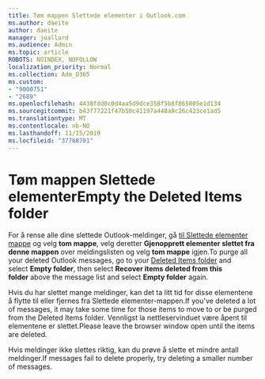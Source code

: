 ```yaml
---
title: Tøm mappen Slettede elementer i Outlook.com
ms.author: daeite
author: daeite
manager: joallard
ms.audience: Admin
ms.topic: article
ROBOTS: NOINDEX, NOFOLLOW
localization_priority: Normal
ms.collection: Adm_O365
ms.custom:
- "9000751"
- "2689"
ms.openlocfilehash: 4438fdd0c0d4aa5d9dce358f5b8f865005e1d134
ms.sourcegitcommit: b43f77221f47b50c41197a448a9c26c423ce1ad5
ms.translationtype: MT
ms.contentlocale: nb-NO
ms.lasthandoff: 11/15/2019
ms.locfileid: "37768701"
---
```

# <a name="empty-the-deleted-items-folder"></a><span data-ttu-id="20867-102">Tøm mappen Slettede elementer</span><span class="sxs-lookup"><span data-stu-id="20867-102">Empty the Deleted Items folder</span></span>

<span data-ttu-id="20867-103">For å rense alle dine slettede Outlook-meldinger, gå [til Slettede elementer mappe](https://outlook.live.com/mail/deleteditems) og velg **tom mappe**, velg deretter **Gjenopprett elementer slettet fra denne mappen** over meldingslisten og velg **tom mappe** igjen.</span><span class="sxs-lookup"><span data-stu-id="20867-103">To purge all your deleted Outlook messages, go to your [Deleted Items folder](https://outlook.live.com/mail/deleteditems) and select **Empty folder**, then select **Recover items deleted from this folder** above the message list and select **Empty folder** again.</span></span>

<span data-ttu-id="20867-104">Hvis du har slettet mange meldinger, kan det ta litt tid for disse elementene å flytte til eller fjernes fra Slettede elementer-mappen.</span><span class="sxs-lookup"><span data-stu-id="20867-104">If you've deleted a lot of messages, it may take some time for those items to move to or be purged from the Deleted Items folder.</span></span> <span data-ttu-id="20867-105">Vennligst la nettleservinduet være åpent til elementene er slettet.</span><span class="sxs-lookup"><span data-stu-id="20867-105">Please leave the browser window open until the items are deleted.</span></span>

<span data-ttu-id="20867-106">Hvis meldinger ikke slettes riktig, kan du prøve å slette et mindre antall meldinger.</span><span class="sxs-lookup"><span data-stu-id="20867-106">If messages fail to delete properly, try deleting a smaller number of messages.</span></span>